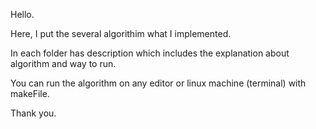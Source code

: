 Hello.

Here, I put the several algorithim what I implemented. 

In each folder has description which includes the explanation about algorithm and way to run.

You can run the algorithm on any editor or linux machine (terminal) with makeFile.

Thank you.